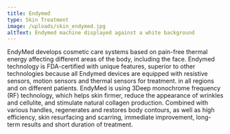 ```yaml
---
title: Endymed
type: Skin Treatment
image: /uploads/skin_endymed.jpg
altText: Endymed machine displayed against a white background
---
```


EndyMed develops cosmetic care systems based on pain-free thermal energy affecting different areas of the body, including the face. Endymed technology is FDA-certified with unique features, superior to other technologies because all Endymed devices are equipped with resistive sensors, motion sensors and thermal sensors for treatment. in all regions and on different patients. EndyMed is using 3Deep monochrome frequency (RF) technology, which helps skin firmer, reduce the appearance of wrinkles and cellulite, and stimulate natural collagen production. Combined with various handles, regenerates and restores body contours, as well as high efficiency, skin resurfacing and scarring, immediate improvement, long-term results and short duration of treatment.
